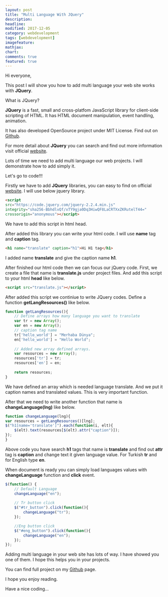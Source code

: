 ```yaml
---
layout: post
title: "Multi Language With JQuery"
description: 
headline: 
modified: 2017-12-05
category: webdevelopment
tags: [webdevelopment]
imagefeature: 
mathjax: 
chart: 
comments: true
featured: true
---
```


Hi everyone,

This post I will show you how to add multi language your web site works with **JQuery**. 

What is JQuery?

**JQuery** is a fast, small and  cross-platfom JavaScript library for client-side scripting of HTML. It has HTML document manipulation, event handling, animation. 

It has also developed OpenSource project under MIT License. Find out on [Github](https://github.com/jquery/jquery).

For more detail about **JQuery** you can search and find out more information visit official [website](https://jquery.com/).

Lots of time we need to add multi language our web projects. I will demonstrate how to add simply it.  

Let's go to code!!!

Firstly we have to add **JQuery** libraries, you can easy to find on official [website](https://code.jquery.com/). 
I will use below jquery library.

```html
<script
src="https://code.jquery.com/jquery-2.2.4.min.js"
integrity="sha256-BbhdlvQf/xTY9gja0Dq3HiwQF8LaCRTXxZKRutelT44="
crossorigin="anonymous"></script>
```

We have to add this script in html head. 

After added this library you can write your html code. 
I will use **name** tag and **caption** tag. 

```html
<h1 name="translate" caption="h1">Hi H1 tag</h1>
```

I added name **translate** and give the caption name **h1**. 


After finished our html code then we can focus our jQuery code.
First, we create a file that name is **translate.js** under project files. And add this script to your html **head** like below.

```html
<script src="translate.js"></script>
```

After added this script we continiue to write JQuery codes. Define a function **getLangResources()** like below.

```javascript
function getLangResources(){
    // Define arrays how many language you want to translate
    var tr = new Array();
    var en = new Array();
    // caption tag name
    tr['hello_world'] = "Merhaba Dünya"; 
    en['hello_world'] = "Hello World";
    
    // Added new array defined arrays.
    var resources = new Array();
    resources['tr'] = tr;
    resources['en'] = en;
    
    return resources;
}
```

We have defined an array which is needed language translate. And we put it caption names and translated values. This is very important function.

After that we need to write another function that name is **changeLanguage(lng)** like below.

```javascript
function changeLanguage(lng){
var resources = getLangResources()[lng];
$("h1[name='translate']").each(function(i, elt){
    $(elt).text(resources[$(elt).attr("caption")]);
});
}
```

Above code you have search **h1** tags that name is **translate** and find out **attr** tag is **caption** and change text it given language value. For Turkish **tr** and for English type **en**. 

When document is ready you can simply load languages values with **changeLanguage** function and **click** event. 


```javascript
$(function() { 
    // Default Language
    changeLanguage("en");
 
    // Tr button click
    $("#tr_button").click(function(){
        changeLanguage("tr");
    });

    //Eng button click
    $("#eng_button").click(function(){
        changeLanguage("en");
    });
});
``` 

Adding multi language in your web site has lots of way. I have showed you one of them. I hope this helps you in your projects.

You can find full project on my [Github](https://github.com/coderkan/multi-language-jquery) page. 

I hope you enjoy reading.

Have a nice coding...